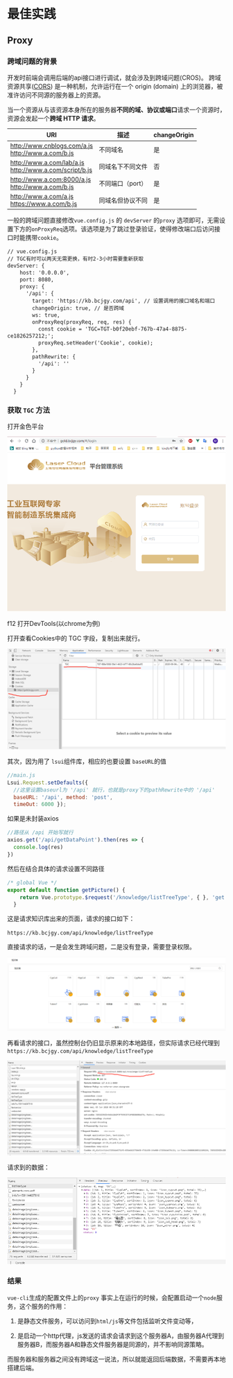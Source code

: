 # 最佳实践

## Proxy
### 跨域问题的背景 

开发时前端会调用后端的api接口进行调试，就会涉及到跨域问题(CROS)。
跨域资源共享([CORS](https://developer.mozilla.org/zh-CN/docs/Glossary/CORS)) 是一种机制，允许运行在一个 origin (domain) 上的浏览器，被准许访问不同源的服务器上的资源。

当一个资源从与该资源本身所在的服务器**不同的域、协议或端口**请求一个资源时，资源会发起一个**跨域 HTTP 请求**。

| URI                                                        |       描述      | changeOrigin |
| ---------------------------------------------------------- | ---------------- | ------------ |
| http://www.cnblogs.com/a.js<br/>http://www.a.com/b.js      | 不同域名         | 是           |
| http://www.a.com/lab/a.js<br/>http://www.a.com/script/b.js | 同域名下不同文件 | 否           |
| http://www.a.com:8000/a.js<br/>http://www.a.com/b.js       | 不同端口（port） | 是           |
| http://www.a.com/a.js<br/>https://www.a.com/b.js           | 同域名但协议不同  | 是           |

一般的跨域问题直接修改`vue.config.js` 的 `devServer` 的`proxy` 选项即可，无需设置下方的`onProxyReq`选项。该选项是为了跳过登录验证，使得修改端口后访问接口时能携带`cookie`。

```javascript{6-14}
// vue.config.js
// TGC有时可以两天无需更换，有时2-3小时需要重新获取
devServer: {
    host: '0.0.0.0',
    port: 8080,
    proxy: {
      '/api': {
        target: 'https://kb.bcjgy.com/api', // 设置调用的接口域名和端口
        changeOrigin: true, // 是否跨域
        ws: true,
        onProxyReq(proxyReq, req, res) {
          const cookie = 'TGC=TGT-b0f20ebf-767b-47a4-8875-ce1826257212;'; 
          proxyReq.setHeader('Cookie', cookie);
        },
        pathRewrite: {
          '/api': ''
        }
      }
    }
  }
```

### 获取 `TGC` 方法

打开金色平台

![金色平台](./img/gold.png)

f12 打开DevTools(以chrome为例)

打开查看Cookies中的 TGC 字段，复制出来就行。

![img](./img/getTGC.png)

其次，因为用了 `lsui`组件库，相应的也要设置 `baseURL`的值

```javascript
//main.js
Lsui.Request.setDefaults({
  //这里设置baseurl为 '/api' 就行，也就是proxy下的pathRewrite中的 '/api'
  baseURL: '/api', method: 'post',	 
  timeOut: 6000 });

```

如果是未封装axios

```javascript
//路径从 /api 开始写就行
axios.get('/api/getDataPoint').then(res => {
  console.log(res)
})
```

然后在结合具体的请求设置不同路径

```javascript
/* global Vue */
export default function getPicture() {
    return Vue.prototype.$request('/knowledge/listTreeType', { }, 'get');
  }
```

这是请求知识库出来的页面，请求的接口如下：

`https://kb.bcjgy.com/api/knowledge/listTreeType`

直接请求的话，一是会发生跨域问题，二是没有登录，需要登录权限。

![img](./img/knowledge.png)

再看请求的接口，虽然控制台仍旧显示原来的本地路径，但实际请求已经代理到`https://kb.bcjgy.com/api/knowledge/listTreeType`

![img](./img/glanceurl.png)

请求到的数据：

![img](./img/pics.png)

### 结果 

`vue-cli`生成的配置文件上的`proxy`
事实上在运行的时候，会配置启动一个`node`服务，这个服务的作用：

1. 是静态文件服务，可以访问到`html/js`等文件包括监听文件变动等，

2. 是启动一个http代理，js发送的请求会请求到这个服务器A，由服务器A代理到服务器B，而服务器A和静态文件服务器是同源的，并不影响同源策略。

而服务器和服务器之间没有跨域这一说法，所以就能返回后端数据，不需要再本地搭建后端。